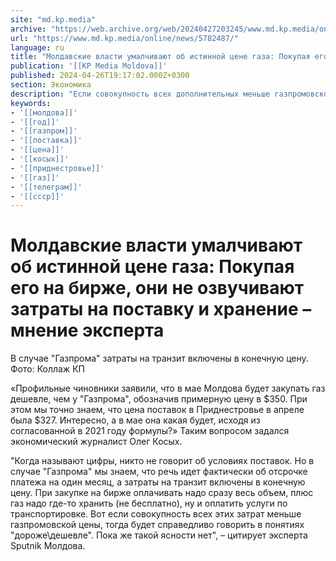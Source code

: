 ```yaml
---
site: "md.kp.media"
archive: "https://web.archive.org/web/20240427203245/www.md.kp.media/online/news/5782487/"
url: "https://www.md.kp.media/online/news/5782487/"
language: ru
title: "Молдавские власти умалчивают об истинной цене газа: Покупая его на бирже, они не озвучивают затраты на поставку и хранение – мнение эксперта"
publication: '[[KP Media Moldova]]'
published: 2024-04-26T19:17:02.000Z+0300
section: Экономика
description: "Если совокупность всех дополнительных меньше газпромовской цены, тогда будет справедливо говорить в понятиях \"дороже\\дешевле»"
keywords:
- '[[молдова]]'
- '[[год]]'
- '[[газпром]]'
- '[[поставка]]'
- '[[цена]]'
- '[[косых]]'
- '[[приднестровье]]'
- '[[газ]]'
- '[[телеграм]]'
- '[[ссср]]'
---
```


# Молдавские власти умалчивают об истинной цене газа: Покупая его на бирже, они не озвучивают затраты на поставку и хранение – мнение эксперта

В случае "Газпрома" затраты на транзит включены в конечную цену. Фото: Коллаж КП

«Профильные чиновники заявили, что в мае Молдова будет закупать газ дешевле, чем у "Газпрома", обозначив примерную цену в $350. При этом мы точно знаем, что цена поставок в Приднестровье в апреле была $327. Интересно, а в мае она какая будет, исходя из согласованной в 2021 году формулы?» Таким вопросом задался экономический журналист Олег Косых.

"Когда называют цифры, никто не говорит об условиях поставок. Но в случае "Газпрома" мы знаем, что речь идет фактически об отсрочке платежа на один месяц, а затраты на транзит включены в конечную цену. При закупке на бирже оплачивать надо сразу весь объем, плюс газ надо где-то хранить (не бесплатно), ну и оплатить услуги по транспортировке. Вот если совокупность всех этих затрат меньше газпромовской цены, тогда будет справедливо говорить в понятиях "дороже\дешевле". Пока же такой ясности нет", – цитирует эксперта Sputnik Молдова.